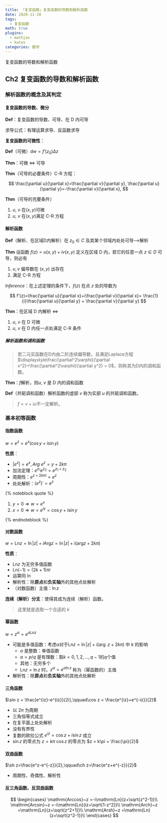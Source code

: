 ```yaml
---
title: 「复变函数」复变函数的导数和解析函数
date: 2020-11-20
tags:
  - 复变函数
math: true
plugins:
  - mathjax
  - katex
categories: 数学
---
```


复变函数的导数和解析函数
<!-- more -->

## Ch2 复变函数的导数和解析函数

### 解析函数的概念及其判定

#### 复变函数的导数、微分

**Def**：复变函数的导数、可导、在 D 内可导

求导公式：有理运算求导、反函数求导

**复变函数的可微性**：

**Def**（可微）$\mathrm dw=f'(z_0)\Delta z$

**Thm**：可微 $\iff$ 可导

**Thm**（可导的必要条件）C-R 方程：

$$
\frac{\partial u}{\partial x}=\frac{\partial v}{\partial y},
\frac{\partial u}{\partial y}=-\frac{\partial v}{\partial x},
$$

**Thm**（可导的充要条件）

1. $u,~v$ 在$(x,y)$可微
2. $u,~v$ 在$(x,y)$满足 C-R 方程

#### 解析函数

**Def**（解析、在区域D内解析）在 $z_0\in C$ 及其某个邻域内处处可导-->解析

**Thm** 设函数 $f(z)=u(x,y)+iv(x,y)$ 定义在区域 D 内，若它的任意一点 $z\in D$ 可导，则必有

1. $u,v$ 偏导数在 $(x,y)$ 出存在
2. 满足 C-R 方程

*Inference*：在上述定理的条件下，$f(z)$ 在点 $z$ 处的导数为

$$
f'(z)=\frac{\partial u}{\partial x}+i\frac{\partial v}{\partial x}=
\frac{1}{i}\frac{\partial u}{\partial y} + \frac{\partial v}{\partial y}
$$

**Thm**：在区域 D 内解析 $\iff$

1. $u,~v$ 在 D 可微
2. $u,~v$ 在 D 内任一点处满足 C-R 条件

##### 解析函数和调和函数

> 若二元实函数在D内由二阶连续偏导数，且满足Laplace方程$\displaystyle\frac{\partial^2\varphi}{\partial x^2}+\frac{\partial^2\varphi}{\partial y^2} = 0$，则称其为D内的调和函数。

**Thm**：$f$解析，则$u,~v$ 是 D 内的调和函数

**Def**（共轭调和函数）解析函数的虚部 $v$ 称为实部 $u$ 的共轭调和函数。

> $f = v+iu$不一定解析。

### 基本初等函数

#### 指数函数

$\displaystyle w = e^z = e^x(\cos y + i \sin y)$

**性质**：

- $|e^z| = e^x, Arg~e^z = y+2k\pi$
- 加法定理：$e^{z_1}e^{z_2}=e^{z_1+z_2}$
- 周期性：$e^{z+2k\pi i} = e^z$
- 处处解析：$(e^z)'=e^z$

{% noteblock quote %}

1. $y = 0\Rightarrow w = e^x$
2. $x = 0\Rightarrow w = e^{iy}=\cos y+i\sin y$

{% endnoteblock %}

#### 对数函数

$\displaystyle w=\mathrm{Ln} z = \ln |z| + i \mathrm{Arg}z =\ln |z| + i (\mathrm{arg}z + 2k\pi)$

**性质**：

- $\mathrm{Ln}z$ 为无穷多值函数
- $\mathrm{Ln}(-1) = (2k+1)\pi i$
- 运算同 $\ln$
- 解析性：除**原点**和**负实轴**外的其他点处解析
- （对数函数）主值：$\ln z$

**连续（解析）分支**：使得其成为连续（解析）函数。

> 这里就是选取一个合适的 $k$

#### 幂函数

$w = z^\alpha = e^{a\mathrm{Ln} z}$

- 可能是多值函数：考虑$\alpha$对于$\mathrm{Ln}z = \ln|z| +i(\arg~z+2k\pi)$ 中 $k$ 的影响
  - $\alpha$ 是整数：单值函数
  - $\alpha = p/q$ 是有理数：取$k = 0,1,2,\dots,q-1$的$q$个值
  - 其他：无穷多个
  - $\mathrm{Ln}z = \ln z$ 时，$z^\alpha = e^{\alpha \ln z}$ 称为（幂函数的）主值
- 解析性：除**原点**和**负实轴**外的其他点处解析

#### 三角函数

$\sin z = \frac{e^{iz}-e^{iz}}{2i},\qquad\cos z = \frac{e^{iz}+e^{-iz}}{2}$

- 以 $2\pi$ 为周期
- 三角恒等式成立
- 在复平面上处处解析
- 没有有界性
- 复数的欧拉公式 $e^{iz} = \cos z + i\sin z$ 成立
- $\sin z$ 的零点为 $z= k\pi$ $\cos z$ 的零点为 $z = k\pi + \frac{\pi}{2}$

#### 双曲函数

$\sh z=\frac{e^z-e^{-z}}{2},\qquad\ch z=\frac{e^z+e^{-z}}{2}$

- 周期性、奇偶性、解析性

#### 反三角函数、反双曲函数

$$
\begin{cases}
\mathrm{Arccos}~z =-i\mathrm{Ln}(z+\sqrt{z^2-1})\\
\mathrm{Arcsin}~z =-i\mathrm{Ln}(iz+\sqrt{1-z^2})\\
\mathrm{Arch}~z =\mathrm{Ln}(z+\sqrt{z^2+1})\\
\mathrm{Arsh}~z =\mathrm{Ln}(z+\sqrt{z^2-1})\\
\end{cases}
$$
